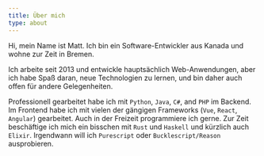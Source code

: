 ```yaml
---
title: Über mich
type: about
---
```


Hi, mein Name ist Matt. Ich bin ein Software-Entwickler aus Kanada und wohne zur Zeit in Bremen.

Ich arbeite seit 2013 und entwickle hauptsächlich Web-Anwendungen, aber ich habe Spaß daran,
neue Technologien zu lernen, und bin daher auch offen für andere Gelegenheiten.

Professionell gearbeitet habe ich mit `Python`, `Java`, `C#`, and `PHP` im Backend. Im Frontend habe ich mit vielen der gängigen Frameworks (`Vue`, `React`, `Angular`) gearbeitet.
Auch in der Freizeit programmiere ich gerne. Zur Zeit beschäftige ich mich ein bisschen mit `Rust` und `Haskell` und kürzlich auch `Elixir`. 
Irgendwann will ich `Purescript` oder `Bucklescript/Reason` ausprobieren.

